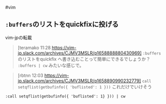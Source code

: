 #vim

## `:buffers`のリストをquickfixに投げる
vim-jpの転載
> [teramako 11:28 https://vim-jp.slack.com/archives/CJMV3MSLR/p1658888880430969]
> `:buffers` のリストをquickfix へ書き込むことって簡単にできるでしょうか？ `:buffers | cw` みたいな感じで。

>[rbtnn 12:03 https://vim-jp.slack.com/archives/CJMV3MSLR/p1658890990232779]
> `call setqflist(getbufinfo({ 'buflisted': 1 }))`
> これだけでいけそう 

`:call setqflist(getbufinfo({ 'buflisted': 1} })) | cw`